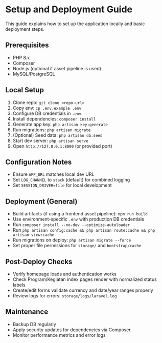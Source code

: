 # Setup and Deployment Guide

This guide explains how to set up the application locally and basic deployment steps.

## Prerequisites
- PHP 8.x
- Composer
- Node.js (optional if asset pipeline is used)
- MySQL/PostgreSQL

## Local Setup
1. Clone repo: `git clone <repo-url>`
2. Copy env: `cp .env.example .env`
3. Configure DB credentials in `.env`
4. Install dependencies: `composer install`
5. Generate app key: `php artisan key:generate`
6. Run migrations: `php artisan migrate`
7. (Optional) Seed data: `php artisan db:seed`
8. Start dev server: `php artisan serve`
9. Open `http://127.0.0.1:8000` (or provided port)

## Configuration Notes
- Ensure `APP_URL` matches local dev URL
- Set `LOG_CHANNEL` to `stack` (default) for combined logging
- Set `SESSION_DRIVER=file` for local development

## Deployment (General)
- Build artifacts (if using a frontend asset pipeline): `npm run build`
- Use environment-specific `.env` with production DB credentials
- Run `composer install --no-dev --optimize-autoloader`
- Run `php artisan config:cache && php artisan route:cache && php artisan view:cache`
- Run migrations on deploy: `php artisan migrate --force`
- Set proper file permissions for `storage/` and `bootstrap/cache`

## Post-Deploy Checks
- Verify homepage loads and authentication works
- Check Program/Kegiatan index pages render with normalized status labels
- Create/edit forms validate currency and date/year ranges properly
- Review logs for errors: `storage/logs/laravel.log`

## Maintenance
- Backup DB regularly
- Apply security updates for dependencies via Composer
- Monitor performance metrics and error logs